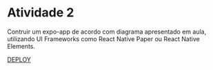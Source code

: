 # Atividade 2

Contruir um expo-app de acordo com diagrama apresentado em aula, utilizando UI Frameworks como React Native Paper ou React Native Elements.

[DEPLOY]('https://expo.dev/@luizgnclvs/mobile-2?servviceType=classic&distribution=expo-go')
